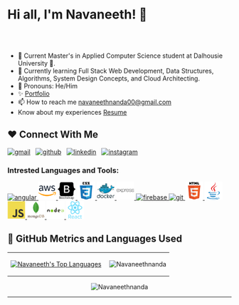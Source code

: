 

<h1>Hi all, I'm Navaneeth! 👋</h1> 
<br>
<br>


- 🔭 Current Master's in Applied Computer Science student at Dalhousie University 🏫.
- 🌱 Currently learning Full Stack Web Development, Data Structures, Algorithms, System Design Concepts, and Cloud Architecting.
- 👨 Pronouns: He/Him
- ✨ [Portfolio](https://navaneethnanda.com/)
- 📫 How to reach me navaneethnanda00@gmail.com
- Know about my experiences [Resume](https://drive.google.com/file/d/199gdH-4W7EvXTnc5OhooaSHyelB2omZX/view?usp=sharing)

## ❤️ Connect With Me
[<img src='https://upload.wikimedia.org/wikipedia/commons/7/7e/Gmail_icon_%282020%29.svg' alt='gmail' height='30'>](mailto:navaneethnanda00@gmail.com)&nbsp;&nbsp;
[<img src='https://upload.wikimedia.org/wikipedia/commons/c/c2/GitHub_Invertocat_Logo.svg' alt='github' height='30'>](https://github.com/Navaneethnanda)&nbsp;&nbsp;
[<img src='https://raw.githubusercontent.com/rahuldkjain/github-profile-readme-generator/master/src/images/icons/Social/linked-in-alt.svg' alt='linkedin' height='30'>](https://www.linkedin.com/in/navaneethnanda/)&nbsp;&nbsp;
[<img src='https://upload.wikimedia.org/wikipedia/commons/9/95/Instagram_logo_2022.svg' alt='instagram' height='30'>](https://instagram.com/navaneeth_nanda?igshid=OGQ5ZDc2ODk2ZA==)&nbsp;&nbsp;


<h3 align="left">Intrested Languages and Tools:</h3>
<p align="left"> <a href="https://angular.io" target="_blank" rel="noreferrer"> <img src="https://angular.io/assets/images/logos/angular/angular.svg" alt="angular" width="40" height="40"/> </a> <a href="https://aws.amazon.com" target="_blank" rel="noreferrer"> <img src="https://raw.githubusercontent.com/devicons/devicon/master/icons/amazonwebservices/amazonwebservices-original-wordmark.svg" alt="aws" width="40" height="40"/> </a> <a href="https://getbootstrap.com" target="_blank" rel="noreferrer"> <img src="https://raw.githubusercontent.com/devicons/devicon/master/icons/bootstrap/bootstrap-plain-wordmark.svg" alt="bootstrap" width="40" height="40"/> </a> <a href="https://www.w3schools.com/css/" target="_blank" rel="noreferrer"> <img src="https://raw.githubusercontent.com/devicons/devicon/master/icons/css3/css3-original-wordmark.svg" alt="css3" width="40" height="40"/> </a> <a href="https://www.docker.com/" target="_blank" rel="noreferrer"> <img src="https://raw.githubusercontent.com/devicons/devicon/master/icons/docker/docker-original-wordmark.svg" alt="docker" width="40" height="40"/> </a> <a href="https://expressjs.com" target="_blank" rel="noreferrer"> <img src="https://raw.githubusercontent.com/devicons/devicon/master/icons/express/express-original-wordmark.svg" alt="express" width="40" height="40"/> </a> <a href="https://firebase.google.com/" target="_blank" rel="noreferrer"> <img src="https://www.vectorlogo.zone/logos/firebase/firebase-icon.svg" alt="firebase" width="40" height="40"/> </a> <a href="https://git-scm.com/" target="_blank" rel="noreferrer"> <img src="https://www.vectorlogo.zone/logos/git-scm/git-scm-icon.svg" alt="git" width="40" height="40"/> </a> <a href="https://www.w3.org/html/" target="_blank" rel="noreferrer"> <img src="https://raw.githubusercontent.com/devicons/devicon/master/icons/html5/html5-original-wordmark.svg" alt="html5" width="40" height="40"/> </a> <a href="https://www.java.com" target="_blank" rel="noreferrer"> <img src="https://raw.githubusercontent.com/devicons/devicon/master/icons/java/java-original.svg" alt="java" width="40" height="40"/> </a> <a href="https://developer.mozilla.org/en-US/docs/Web/JavaScript" target="_blank" rel="noreferrer"> <img src="https://raw.githubusercontent.com/devicons/devicon/master/icons/javascript/javascript-original.svg" alt="javascript" width="40" height="40"/> </a> <a href="https://www.mongodb.com/" target="_blank" rel="noreferrer"> <img src="https://raw.githubusercontent.com/devicons/devicon/master/icons/mongodb/mongodb-original-wordmark.svg" alt="mongodb" width="40" height="40"/> </a> <a href="https://nodejs.org" target="_blank" rel="noreferrer"> <img src="https://raw.githubusercontent.com/devicons/devicon/master/icons/nodejs/nodejs-original-wordmark.svg" alt="nodejs" width="40" height="40"/> </a> <a href="https://reactjs.org/" target="_blank" rel="noreferrer"> <img src="https://raw.githubusercontent.com/devicons/devicon/master/icons/react/react-original-wordmark.svg" alt="react" width="40" height="40"/> </a> 



## 🎊 GitHub Metrics and Languages Used
<div align="center">
  <table>
    <tbody>
      <tr>
        <td style="text-align:center">
          <a href="https://github.com/anuraghazra/github-readme-stats">
            <img align="center" src="https://github-readme-stats-git-masterrstaa-rickstaa.vercel.app/api/top-langs/?username=Navaneethnanda&theme=buefy&hide_border=true" alt="Navaneeth's Top Languages"/>
          </a>
        </td>
        <td style="text-align:center">
          <p>&nbsp;<img align="center" src="https://github-readme-stats.vercel.app/api?username=Navaneethnanda&show_icons=true&locale=en" alt="Navaneethnanda" /></p>
        </td>
      </tr>
    </tbody>
  </table>
  <p><img align="center" src="https://github-readme-streak-stats.herokuapp.com/?user=Navaneethnanda&" alt="Navaneethnanda" /></p>
</div>

---

